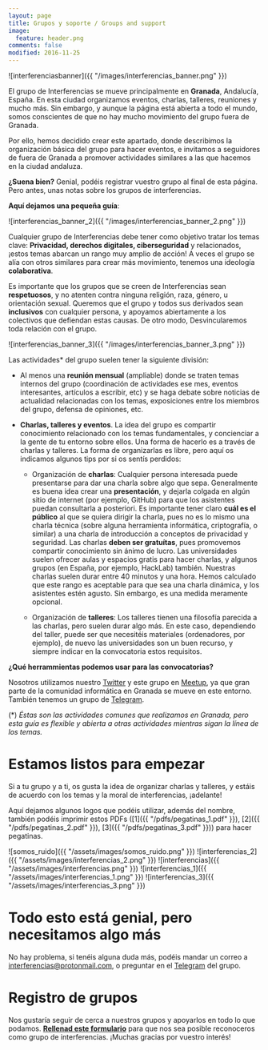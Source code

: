 ```yaml
---
layout: page
title: Grupos y soporte / Groups and support
image:
  feature: header.png
comments: false
modified: 2016-11-25
---
```


![interferenciasbanner]({{ "/images/interferencias_banner.png" }})

El grupo de Interferencias se mueve principalmente en **Granada**, Andalucía, España. En esta ciudad organizamos eventos, charlas, talleres, reuniones y mucho más. Sin embargo, y aunque la página está abierta a todo el mundo, somos conscientes de que no hay mucho movimiento del grupo fuera de Granada.

Por ello, hemos decidido crear este apartado, donde describimos la organización básica del grupo para hacer eventos, e invitamos a seguidores de fuera de Granada a promover actividades similares a las que hacemos en la ciudad andaluza.

**¿Suena bien?** Genial, podéis registrar vuestro grupo al final de esta página. Pero antes, unas notas sobre los grupos de interferencias.

**Aquí dejamos una pequeña guía**:

![interferencias_banner_2]({{ "/images/interferencias_banner_2.png" }})

Cualquier grupo de Interferencias debe tener como objetivo tratar los temas clave: **Privacidad, derechos digitales, ciberseguridad** y relacionados, ¡estos temas abarcan un rango muy amplio de acción! A veces el grupo se alía con otros similares para crear más movimiento, tenemos una ideología **colaborativa**.

Es importante que los grupos que se creen de Interferencias sean **respetuosos**, y no atenten contra ninguna religión, raza, género, u orientación sexual. Queremos que el grupo y todos sus derivados sean **inclusivos** con cualquier persona, y apoyamos abiertamente a los colectivos que defiendan estas causas. De otro modo, Desvincularemos toda relación con el grupo.

![interferencias_banner_3]({{ "/images/interferencias_banner_3.png" }})

Las actividades* del grupo suelen tener la siguiente división:

- Al menos una **reunión mensual** (ampliable) donde se traten temas internos del grupo (coordinación de actividades ese mes, eventos interesantes, artículos a escribir, etc) y se haga debate sobre noticias de actualidad relacionadas con los temas, exposiciones entre los miembros del grupo, defensa de opiniones, etc.  
- **Charlas, talleres y eventos**. La idea del grupo es compartir conocimiento relacionado con los temas fundamentales, y concienciar a la gente de tu entorno sobre ellos. Una forma de hacerlo es a través de charlas y talleres. La forma de organizarlas es libre, pero aquí os indicamos algunos tips por si os sentís perdidos:

  - Organización de **charlas**: Cualquier persona interesada puede presentarse para dar una charla sobre algo que sepa. Generalmente es buena idea crear una **presentación**, y dejarla colgada en algún sitio de internet (por ejemplo, GitHub) para que los asistentes puedan consultarla a posteriori. Es importante tener claro **cuál es el público** al que se quiera dirigir la charla, pues no es lo mismo una charla técnica (sobre alguna herramienta informática, criptografía, o similar) a una charla de introducción a conceptos de privacidad y seguridad. Las charlas **deben ser gratuítas**, pues promovemos compartir conocimiento sin ánimo de lucro. Las universidades suelen ofrecer aulas y espacios gratis para hacer charlas, y algunos grupos (en España, por ejemplo, HackLab) también. Nuestras charlas suelen durar entre 40 minutos y una hora. Hemos calculado que este rango es aceptable para que sea una charla dinámica, y los asistentes estén agusto. Sin embargo, es una medida meramente opcional.

  - Organización de **talleres**: Los talleres tienen una filosofía parecida a las charlas, pero suelen durar algo más. En este caso, dependiendo del taller, puede ser que necesitéis materiales (ordenadores, por ejemplo), de nuevo las universidades son un buen recurso, y siempre indicar en la convocatoria estos requisitos.

**¿Qué herrammientas podemos usar para las convocatorias?**

Nosotros utilizamos nuestro [Twitter](https://twitter.com/inter_ferencias) y este grupo en [Meetup](https://www.meetup.com/es-ES/Granada-Geek/), ya que gran parte de la comunidad informática en Granada se mueve en este entorno. También tenemos un grupo de [Telegram](http://t.me/inter_ferencias).

(*)
_Éstas son las actividades comunes que realizamos en Granada, pero esta guía es flexible y abierta a otras actividades mientras sigan la línea de los temas._

# Estamos listos para empezar

Si a tu grupo y a ti, os gusta la idea de organizar charlas y talleres, y estáis de acuerdo con los temas y la moral de interferencias, ¡adelante!

Aquí dejamos algunos logos que podéis utilizar, además del nombre, también podéis imprimir estos PDFs ([1]({{ "/pdfs/pegatinas_1.pdf" }}), [2]({{ "/pdfs/pegatinas_2.pdf" }}), [3]({{ "/pdfs/pegatinas_3.pdf" }})) para hacer pegatinas.

![somos_ruido]({{ "/assets/images/somos_ruido.png" }})
![interferencias_2]({{ "/assets/images/interferencias_2.png" }})
![interferencias]({{ "/assets/images/interferencias.png" }})
![interferencias_1]({{ "/assets/images/interferencias_1.png" }})
![interferencias_3]({{ "/assets/images/interferencias_3.png" }})

# Todo esto está genial, pero necesitamos algo más

No hay problema, si tenéis alguna duda más, podéis mandar un correo a [interferencias@protonmail.com](mailto:interferencias@protonmail.com), o preguntar en el [Telegram](http://t.me/inter_ferencias) del grupo.

# Registro de grupos

Nos gustaría seguir de cerca a nuestros grupos y apoyarlos en todo lo que podamos. [**Rellenad este formulario**](http://framaforms.org/grupos-de-interferencias-1491136485) para que nos sea posible reconoceros como grupo de interferencias. ¡Muchas gracias por vuestro interés!
